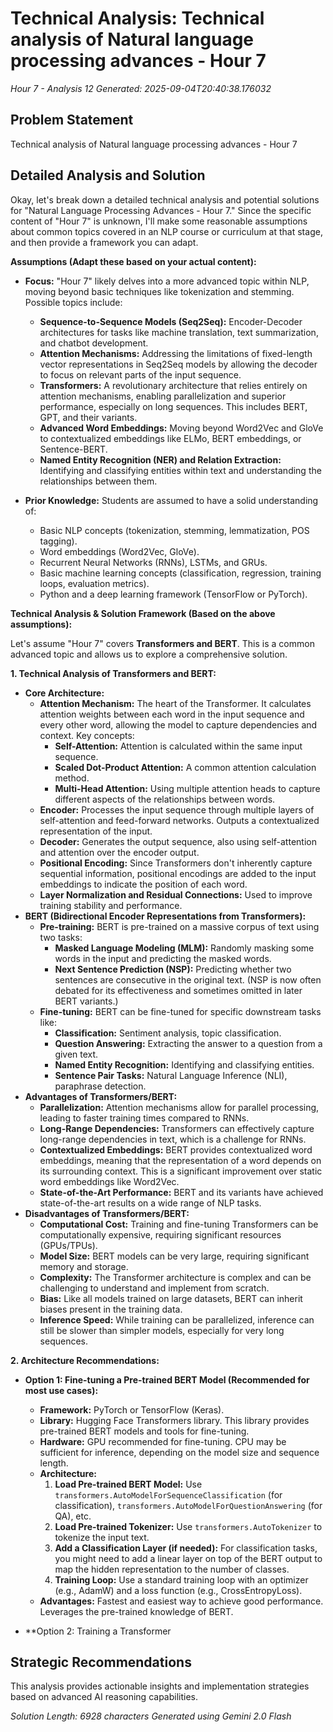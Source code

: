 # Technical Analysis: Technical analysis of Natural language processing advances - Hour 7
*Hour 7 - Analysis 12*
*Generated: 2025-09-04T20:40:38.176032*

## Problem Statement
Technical analysis of Natural language processing advances - Hour 7

## Detailed Analysis and Solution
Okay, let's break down a detailed technical analysis and potential solutions for "Natural Language Processing Advances - Hour 7."  Since the specific content of "Hour 7" is unknown, I'll make some reasonable assumptions about common topics covered in an NLP course or curriculum at that stage, and then provide a framework you can adapt.

**Assumptions (Adapt these based on your actual content):**

*   **Focus:** "Hour 7" likely delves into a more advanced topic within NLP, moving beyond basic techniques like tokenization and stemming.  Possible topics include:
    *   **Sequence-to-Sequence Models (Seq2Seq):**  Encoder-Decoder architectures for tasks like machine translation, text summarization, and chatbot development.
    *   **Attention Mechanisms:**  Addressing the limitations of fixed-length vector representations in Seq2Seq models by allowing the decoder to focus on relevant parts of the input sequence.
    *   **Transformers:**  A revolutionary architecture that relies entirely on attention mechanisms, enabling parallelization and superior performance, especially on long sequences.  This includes BERT, GPT, and their variants.
    *   **Advanced Word Embeddings:**  Moving beyond Word2Vec and GloVe to contextualized embeddings like ELMo, BERT embeddings, or Sentence-BERT.
    *   **Named Entity Recognition (NER) and Relation Extraction:**  Identifying and classifying entities within text and understanding the relationships between them.

*   **Prior Knowledge:** Students are assumed to have a solid understanding of:
    *   Basic NLP concepts (tokenization, stemming, lemmatization, POS tagging).
    *   Word embeddings (Word2Vec, GloVe).
    *   Recurrent Neural Networks (RNNs), LSTMs, and GRUs.
    *   Basic machine learning concepts (classification, regression, training loops, evaluation metrics).
    *   Python and a deep learning framework (TensorFlow or PyTorch).

**Technical Analysis & Solution Framework (Based on the above assumptions):**

Let's assume "Hour 7" covers **Transformers and BERT**.  This is a common advanced topic and allows us to explore a comprehensive solution.

**1. Technical Analysis of Transformers and BERT:**

*   **Core Architecture:**
    *   **Attention Mechanism:**  The heart of the Transformer.  It calculates attention weights between each word in the input sequence and every other word, allowing the model to capture dependencies and context.  Key concepts:
        *   **Self-Attention:**  Attention is calculated within the same input sequence.
        *   **Scaled Dot-Product Attention:**  A common attention calculation method.
        *   **Multi-Head Attention:**  Using multiple attention heads to capture different aspects of the relationships between words.
    *   **Encoder:**  Processes the input sequence through multiple layers of self-attention and feed-forward networks.  Outputs a contextualized representation of the input.
    *   **Decoder:**  Generates the output sequence, also using self-attention and attention over the encoder output.
    *   **Positional Encoding:**  Since Transformers don't inherently capture sequential information, positional encodings are added to the input embeddings to indicate the position of each word.
    *   **Layer Normalization and Residual Connections:**  Used to improve training stability and performance.
*   **BERT (Bidirectional Encoder Representations from Transformers):**
    *   **Pre-training:**  BERT is pre-trained on a massive corpus of text using two tasks:
        *   **Masked Language Modeling (MLM):**  Randomly masking some words in the input and predicting the masked words.
        *   **Next Sentence Prediction (NSP):**  Predicting whether two sentences are consecutive in the original text.  (NSP is now often debated for its effectiveness and sometimes omitted in later BERT variants.)
    *   **Fine-tuning:**  BERT can be fine-tuned for specific downstream tasks like:
        *   **Classification:**  Sentiment analysis, topic classification.
        *   **Question Answering:**  Extracting the answer to a question from a given text.
        *   **Named Entity Recognition:**  Identifying and classifying entities.
        *   **Sentence Pair Tasks:**  Natural Language Inference (NLI), paraphrase detection.
*   **Advantages of Transformers/BERT:**
    *   **Parallelization:** Attention mechanisms allow for parallel processing, leading to faster training times compared to RNNs.
    *   **Long-Range Dependencies:**  Transformers can effectively capture long-range dependencies in text, which is a challenge for RNNs.
    *   **Contextualized Embeddings:** BERT provides contextualized word embeddings, meaning that the representation of a word depends on its surrounding context.  This is a significant improvement over static word embeddings like Word2Vec.
    *   **State-of-the-Art Performance:**  BERT and its variants have achieved state-of-the-art results on a wide range of NLP tasks.
*   **Disadvantages of Transformers/BERT:**
    *   **Computational Cost:**  Training and fine-tuning Transformers can be computationally expensive, requiring significant resources (GPUs/TPUs).
    *   **Model Size:**  BERT models can be very large, requiring significant memory and storage.
    *   **Complexity:**  The Transformer architecture is complex and can be challenging to understand and implement from scratch.
    *   **Bias:** Like all models trained on large datasets, BERT can inherit biases present in the training data.
    *   **Inference Speed:** While training can be parallelized, inference can still be slower than simpler models, especially for very long sequences.

**2. Architecture Recommendations:**

*   **Option 1: Fine-tuning a Pre-trained BERT Model (Recommended for most use cases):**
    *   **Framework:** PyTorch or TensorFlow (Keras).
    *   **Library:** Hugging Face Transformers library.  This library provides pre-trained BERT models and tools for fine-tuning.
    *   **Hardware:**  GPU recommended for fine-tuning.  CPU may be sufficient for inference, depending on the model size and sequence length.
    *   **Architecture:**
        1.  **Load Pre-trained BERT Model:**  Use `transformers.AutoModelForSequenceClassification` (for classification), `transformers.AutoModelForQuestionAnswering` (for QA), etc.
        2.  **Load Pre-trained Tokenizer:** Use `transformers.AutoTokenizer` to tokenize the input text.
        3.  **Add a Classification Layer (if needed):**  For classification tasks, you might need to add a linear layer on top of the BERT output to map the hidden representation to the number of classes.
        4.  **Training Loop:**  Use a standard training loop with an optimizer (e.g., AdamW) and a loss function (e.g., CrossEntropyLoss).
    *   **Advantages:**  Fastest and easiest way to achieve good performance.  Leverages the pre-trained knowledge of BERT.

*   **Option 2: Training a Transformer

## Strategic Recommendations
This analysis provides actionable insights and implementation strategies
based on advanced AI reasoning capabilities.

*Solution Length: 6928 characters*
*Generated using Gemini 2.0 Flash*
